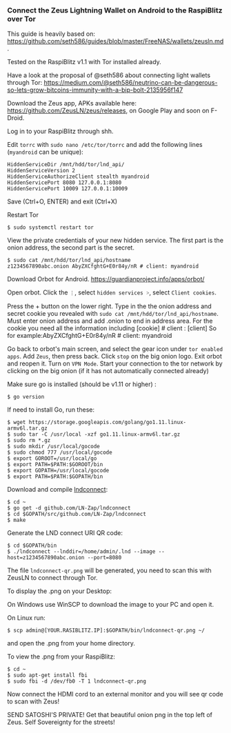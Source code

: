 
### Connect the Zeus Lightning Wallet on Android to the RaspiBlitz over Tor

This guide is heavily based on: https://github.com/seth586/guides/blob/master/FreeNAS/wallets/zeusln.md.

Tested on the RaspiBlitz v1.1 with Tor installed already.

Have a look at the proposal of @seth586 about connecting light wallets through Tor: https://medium.com/@seth586/neutrino-can-be-dangerous-so-lets-grow-bitcoins-immunity-with-a-bip-bolt-2135956f147


Download the Zeus app, APKs available here: https://github.com/ZeusLN/zeus/releases, 
on Google Play and soon on F-Droid.

Log in to your RaspiBlitz through shh.

Edit `torrc` with `sudo nano /etc/tor/torrc` and add the following lines (`myandroid` can be unique):
```
HiddenServiceDir /mnt/hdd/tor/lnd_api/
HiddenServiceVersion 2
HiddenServiceAuthorizeClient stealth myandroid
HiddenServicePort 8080 127.0.0.1:8080
HiddenServicePort 10009 127.0.0.1:10009
```
Save (Ctrl+O, ENTER) and exit (Ctrl+X)

Restart Tor 
```
$ sudo systemctl restart tor
```

View the private credentials of your new hidden service. The first part is the onion address, the second part is the secret.
```
$ sudo cat /mnt/hdd/tor/lnd_api/hostname
z1234567890abc.onion AbyZXCfghtG+E0r84y/nR # client: myandroid
```

Download Orbot for Android. https://guardianproject.info/apps/orbot/

Open orbot. Click the `⋮`, select `hidden services ˃`, select `Client cookies`.

Press the + button on the lower right. Type in the the onion address and secret cookie you revealed with `sudo cat /mnt/hdd/tor/lnd_api/hostname`. Must enter onion address and add .onion to end in address area. For the cookie you
need all the information including [cookie] # client : [client] So for example:AbyZXCfghtG+E0r84y/nR # client: myandroid

Go back to orbot's main screen, and select the gear icon under `tor enabled apps`. Add `Zeus`, then press back. Click `stop` on the big onion logo. Exit orbot and reopen it. Turn on `VPN Mode`. Start your connection to the tor network by clicking on the big onion (if it has not automatically connected already)


Make sure go is installed (should be v1.11 or higher) :  
```
$ go version 
```
If need to install Go, run these:

```
$ wget https://storage.googleapis.com/golang/go1.11.linux-armv6l.tar.gz
$ sudo tar -C /usr/local -xzf go1.11.linux-armv6l.tar.gz
$ sudo rm *.gz
$ sudo mkdir /usr/local/gocode
$ sudo chmod 777 /usr/local/gocode
$ export GOROOT=/usr/local/go
$ export PATH=$PATH:$GOROOT/bin
$ export GOPATH=/usr/local/gocode
$ export PATH=$PATH:$GOPATH/bin
```

Download and compile [lndconnect](https://github.com/LN-Zap/lndconnect):
```
$ cd ~
$ go get -d github.com/LN-Zap/lndconnect
$ cd $GOPATH/src/github.com/LN-Zap/lndconnect
$ make
```
Generate the LND connect URI QR code:  
```
$ cd $GOPATH/bin
$ ./lndconnect --lnddir=/home/admin/.lnd --image --host=z1234567890abc.onion --port=8080
```
The file `lndconnect-qr.png` will be generated, you need to scan this with ZeusLN to connect through Tor.  

To display the .png on your Desktop: 

On Windows use WinSCP to download the image to your PC and open it.

On Linux run:
``` 
$ scp admin@[YOUR.RASIBLITZ.IP]:$GOPATH/bin/lndconnect-qr.png ~/
```
and open the .png from your home directory. 

To view the .png from your RaspiBlitz:
```
$ cd ~ 
$ sudo apt-get install fbi
$ sudo fbi -d /dev/fb0 -T 1 lndconnect-qr.png
```
Now connect the HDMI cord to an external monitor and you will see qr code to scan with Zeus!

SEND SATOSHI'S PRIVATE! 
Get that beautiful onion png in the top left of Zeus.
Self Sovereignty for the streets!
